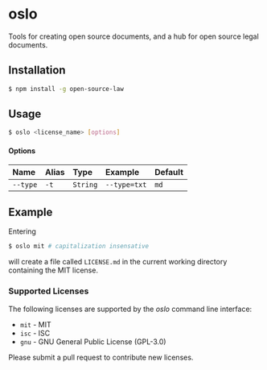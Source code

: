 # oslo
Tools for creating open source documents, and a hub for open source legal documents.

## Installation
```bash
$ npm install -g open-source-law
```

## Usage
```bash
$ oslo <license_name> [options]
```

#### Options
| Name           |      Alias     |   Type         | Example        | Default        |
| :------------- | :------------- | :------------- | :------------- | :------------- |
| `--type`       | `-t`           | `String`       | `--type=txt`   | `md`           |

## Example
Entering
```bash
$ oslo mit # capitalization insensative
```
will create a file called `LICENSE.md` in the current working directory containing the MIT license.

### Supported Licenses
The following licenses are supported by the *oslo* command line interface:
- `mit` - MIT
- `isc` - ISC
- `gnu` - GNU General Public License (GPL-3.0)

Please submit a pull request to contribute new licenses.
